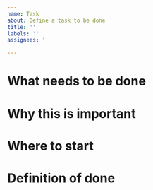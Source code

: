 ```yaml
---
name: Task
about: Define a task to be done
title: ''
labels: ''
assignees: ''

---
```


# What needs to be done

# Why this is important

# Where to start

# Definition of done
